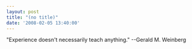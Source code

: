```yaml
---
layout: post
title: "(no title)"
date: '2008-02-05 13:40:00'
---
```


"Experience doesn't necessarily teach anything." --Gerald M. Weinberg        <br><br>